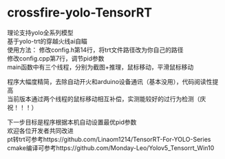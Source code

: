 # crossfire-yolo-TensorRT   
理论支持yolo全系列模型  
基于yolo-trt的穿越火线ai自瞄  
使用方法： 
修改config.h第14行，将trt文件路径改为你自己的路径  
修改config.cpp第7行，调节pid参数  
main函数中有三个线程，分别为截图+推理，鼠标移动，平滑鼠标移动  
  
程序大幅度精简，去除自动开火和arduino设备通讯（基本没用），代码阅读性提高  
当前版本通过两个线程的鼠标移动相互补偿，实测能较好的过行为检测（庆祝！！！）  
  
  
下一步目标是程序根据本机自动设置最优pid参数    
欢迎各位开发者共同改进  
pt转trt可参考https://github.com/Linaom1214/TensorRT-For-YOLO-Series  
cmake编译可参考https://github.com/Monday-Leo/Yolov5_Tensorrt_Win10  
 
